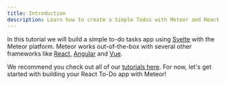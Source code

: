 ```yaml
---
title: Introduction
description: Learn how to create a Simple Todos with Meteor and React
---
```


In this tutorial we will build a simple to-do tasks app using [Svelte](https://svelte.dev/) with the Meteor platform. Meteor works out-of-the-box with several other frameworks like [React](https://reactjs.org), [Angular](https://guide.meteor.com/angular.html) and [Vue](https://guide.meteor.com/vue.html). 

We recommend you check out all of our [tutorials here](https://www.meteor.com/tutorials). For now, let's get started with building your React To-Do app with Meteor!
